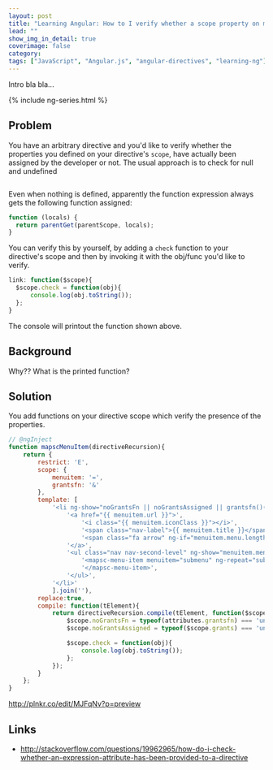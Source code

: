 ```yaml
---
layout: post
title: "Learning Angular: How to I verify whether a scope property on my directive has been defined?"
lead: ""
show_img_in_detail: true
coverimage: false
category:
tags: ["JavaScript", "Angular.js", "angular-directives", "learning-ng"]
---
```


Intro bla bla...

{% include ng-series.html %}

## Problem

You have an arbitrary directive and you'd like to verify whether the properties you defined on your directive's `scope`, have actually been assigned by the developer or not. The usual approach is to check for null and undefined

```javascript

```

Even when nothing is defined, apparently the function expression always gets the following function assigned:

```javascript
function (locals) {
  return parentGet(parentScope, locals);
}
```

You can verify this by yourself, by adding a `check` function to your directive's scope and then by invoking it with the obj/func you'd like to verify.

```javascript
link: function($scope){
  $scope.check = function(obj){
      console.log(obj.toString());
  };
}
```

The console will printout the function shown above.

## Background

Why?? What is the printed function?

## Solution

You add functions on your directive scope which verify the presence of the properties.

```javascript
// @ngInject
function mapscMenuItem(directiveRecursion){
    return {
        restrict: 'E',
        scope: {
            menuitem: '=',
            grantsfn: '&'
        },
        template: [
            '<li ng-show="noGrantsFn || noGrantsAssigned || grantsfn()(menuitem.grants)">',
                '<a href="{{ menuitem.url }}">',
                    '<i class="{{ menuitem.iconClass }}"></i>',
                    '<span class="nav-label">{{ menuitem.title }}</span>',
                    '<span class="fa arrow" ng-if="menuitem.menu.length > 0"></span>',
                '</a>',
                '<ul class="nav nav-second-level" ng-show="menuitem.menu.length > 0">',
                    '<mapsc-menu-item menuitem="submenu" ng-repeat="submenu in menuitem.menu" grantsfn="grantsfn">',
                    '</mapsc-menu-item>',
                '</ul>',
            '</li>'
            ].join(''),
        replace:true,
        compile: function(tElement){
            return directiveRecursion.compile(tElement, function($scope, iElement, attributes){
                $scope.noGrantsFn = typeof(attributes.grantsfn) === 'undefined';
                $scope.noGrantsAssigned = typeof($scope.grants) === 'undefined';

                $scope.check = function(obj){
                    console.log(obj.toString());
                };
            });
        }
    };
}
```

http://plnkr.co/edit/MJFqNv?p=preview

## Links

- http://stackoverflow.com/questions/19962965/how-do-i-check-whether-an-expression-attribute-has-been-provided-to-a-directive


